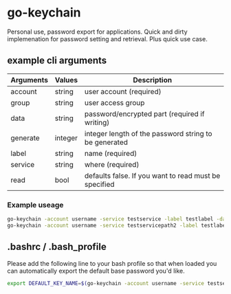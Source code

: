 # go-keychain

Personal use, password export for applications. Quick and dirty implemenation for password setting and retrieval. Plus quick use case.

## example cli arguments

Arguments   | Values        | Description
---         | ---           | ---
account     | string        | user account (required)
group       | string        | user access group
data        | string        | password/encrypted part (required if writing)
generate    | integer       | integer length of the password string to be generated
label       | string        | name (required)
service     | string        | where (required)
read        | bool          | defaults false. If you want to read must be specified

### Example useage

``` bash
go-keychain -account username -service testservice -label testlabel -data tests123
go-keychain -account username -service testservicepath2 -label testlabel -generate 32
```

## .bashrc / .bash_profile

Please add the following line to your bash profile so that when loaded you can automatically export
the default base password you'd like.

``` bash
export DEFAULT_KEY_NAME=$(go-keychain -account username -service testservice -label testlabel -read)
```
